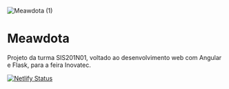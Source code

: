 ![Meawdota (1)](https://user-images.githubusercontent.com/58526878/168527000-73678835-5e09-4f6e-ba26-4aecd0726c7f.png)

# Meawdota
Projeto da turma SIS201N01, voltado ao desenvolvimento web com Angular e Flask, para a feira Inovatec.

[![Netlify Status](https://api.netlify.com/api/v1/badges/b1d67b8b-ee2f-49f9-939f-f916ac53fd77/deploy-status)](https://app.netlify.com/sites/meawdota/deploys)
